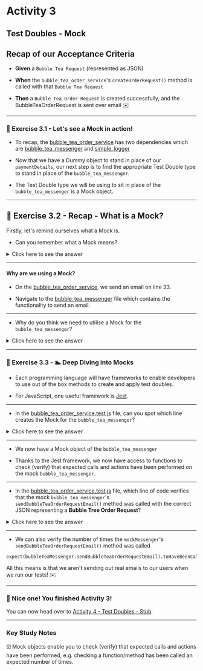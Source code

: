 # Activity 3

## Test Doubles - Mock

## Recap of our Acceptance Criteria

- **Given** a `Bubble Tea Request` (represented as JSON)

- **When** the `bubble_tea_order_service`'s `createOrderRequest()` method is called with that `Bubble Tea Request`

- **Then** a `Bubble Tea Order Request` is created successfully, and the BubbleTeaOrderRequest is sent over email ✉️

---

### 🔎 Exercise 3.1 - Let's see a Mock in action!

- To recap, the [bubble_tea_order_service](../src/bubble_tea_order_service.js) has two dependencies which are [bubble_tea_messenger](../src/bubble_tea_messenger.js) and [simple_logger](../src/simple_logger.js)
  

- Now that we have a Dummy object to stand in place of our `paymentDetails`, our next step is to find the appropriate
  Test Double type to stand in place of the `bubble_tea_messenger`.
  
- The Test Double type we will be using to sit in place of the `bubble_tea_messenger` is a Mock object.

---

## 🔎 Exercise 3.2 - Recap - What is a Mock?

Firstly, let's remind ourselves what a Mock is.

- Can you remember what a Mock means?

<details>
<summary>Click here to see the answer</summary>
<pre>

Mock objects enable you to check (verify) that expected calls and actions have been performed, 
e.g. checking a function/method has been called an expected number of times.

</pre>
</details>

---

#### Why are we using a Mock?

- On the [bubble_tea_order_service](../src/bubble_tea_order_service.js),
we send an email on line 33.


- Navigate to the [bubble_tea_messenger](../src/bubble_tea_messenger.js) file
which contains the functionality to send an email.
  
---

- Why do you think we need to utilise a Mock for the `bubble_tea_messenger`?

<details>
<summary>Click here to see the answer</summary>
<pre>

The `sendBubbleTeaOrderRequestEmail` function on line 7 doesn't return anything.

The `sendBubbleTeaOrderRequestEmail()` function is a command type method.
  
A Command is a word used to describe methods that don’t have a return value, but they perform an action which changes a system’s state.
  
There is no way to test if the method worked as expected if nothing is being returned from it.
  
Also, we don't really want to use the actual `bubble_tea_messenger` in our unit tests, since we don't want to be sending actual emails everytime we run our tests.
  
This is why we can use Mock objects.

</pre>
</details>

---

### 🔎 Exercise 3.3 - 🏊 Deep Diving into Mocks

- Each programming language will have frameworks to enable developers to use out of the box methods to create
  and apply test doubles.
  

- For JavaScript, one useful framework is [Jest](https://jestjs.io/).
  
---

- In the [bubble_tea_order_service.test.js](../src/bubble_tea_order_service.test.js) file, can you spot which line
creates the Mock for the `bubble_tea_messenger`?
  
<details>
<summary>Click here to see the answer</summary>
<pre>

// Line 4
jest.mock('./bubble_tea_messenger');

</pre>
</details>

---

- We now have a Mock object of the `bubble_tea_messenger` 
  

- Thanks to the Jest framework, we now have access to functions to check (verify) that expected calls and actions have been performed on the mock `bubble_tea_messenger`.

---

- In the [bubble_tea_order_service.test.js](../src/bubble_tea_order_service.test.js)  file, which line of code
verifies that the mock `bubble_tea_messenger`'s `sendBubbleTeaOrderRequestEmail()` method was called with the correct JSON representing a **Bubble Tree Order Request**?
  
<details>
<summary>Click here to see the answer</summary>
<pre>

// Line 38 to 41
expect(bubbleTeaMessenger.sendBubbleTeaOrderRequestEmail)
      .toHaveBeenCalledWith(orderRequest);

</pre>
</details>

---

- We can also verify the number of times the `mockMessenger`'s `sendBubbleTeaOrderRequestEmail()` method was called
  
```
expect(bubbleTeaMessenger.sendBubbleTeaOrderRequestEmail).toHaveBeenCalledTimes(1);
```

All this means is that we aren't sending out real emails to our users when we run our tests! ✉️

---
### 🥳 Nice one! You finished Activity 3!

You can now head over to [Activity 4 - Test Doubles - Stub](activity_4.md).

---

### Key Study Notes

☑️ Mock objects enable you to check (verify) that expected calls and actions have been performed,
e.g. checking a function/method has been called an expected number of times.